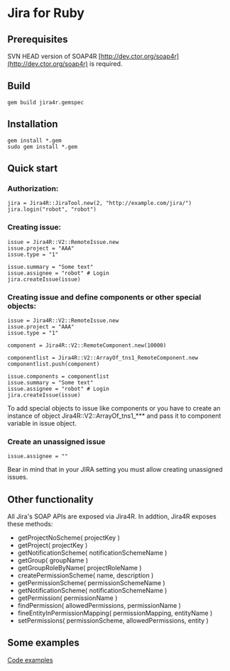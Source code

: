 # Jira for Ruby

## Prerequisites 
SVN HEAD version of SOAP4R [http://dev.ctor.org/soap4r](http://dev.ctor.org/soap4r) is required.

## Build
    gem build jira4r.gemspec

## Installation

    gem install *.gem
    sudo gem install *.gem

## Quick start

### Authorization:
	jira = Jira4R::JiraTool.new(2, "http://example.com/jira/")
    jira.login("robot", "robot")

### Creating issue:
    issue = Jira4R::V2::RemoteIssue.new
    issue.project = "AAA"
    issue.type = "1"
	
    issue.summary = "Some text"
    issue.assignee = "robot" # Login
    jira.createIssue(issue)

### Creating issue and define components or other special objects:
    issue = Jira4R::V2::RemoteIssue.new
    issue.project = "AAA"
    issue.type = "1"
	
	component = Jira4R::V2::RemoteComponent.new(10000)

	componentlist = Jira4R::V2::ArrayOf_tns1_RemoteComponent.new 
	componentlist.push(component) 

	issue.components = componentlist	
    issue.summary = "Some text"
    issue.assignee = "robot" # Login
    jira.createIssue(issue)
	
To add special objects to issue like components or you have to create an instance of object Jira4R::V2::ArrayOf_tns1_*** and pass it to component variable in issue object.

### Create an unassigned issue 

    issue.assignee = ""

Bear in mind that in your JIRA setting you must allow creating unassigned issues.

## Other functionality

All Jira's SOAP APIs are exposed via Jira4R. In addtion, Jira4R exposes these methods:

* getProjectNoScheme( projectKey )
* getProject( projectKey )
* getNotificationScheme( notificationSchemeName )
* getGroup( groupName )
* getGroupRoleByName( projectRoleName )
* createPermissionScheme( name, description )
* getPermissionScheme( permissionSchemeName )
* getNotificationScheme( notificationSchemeName )
* getPermission( permissionName )
* findPermission( allowedPermissions, permissionName )
* fineEntityInPermissionMapping( permissionMapping, entityName )
* setPermissions( permissionScheme, allowedPermissions, entity ) 

## Some examples

[Code examples](http://svn.rubyhaus.org/jira4r/trunk/examples/)